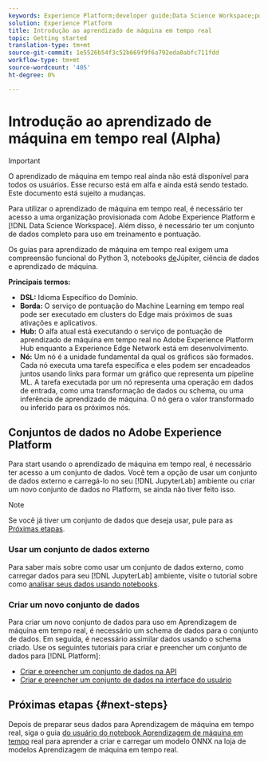 ```yaml
---
keywords: Experience Platform;developer guide;Data Science Workspace;popular topics;Real time machine learning;
solution: Experience Platform
title: Introdução ao aprendizado de máquina em tempo real
topic: Getting started
translation-type: tm+mt
source-git-commit: 1e5526b54f3c52b669f9f6a792eda0abfc711fdd
workflow-type: tm+mt
source-wordcount: '405'
ht-degree: 0%

---
```



# Introdução ao aprendizado de máquina em tempo real (Alpha)

>[!IMPORTANT]
>O aprendizado de máquina em tempo real ainda não está disponível para todos os usuários. Esse recurso está em alfa e ainda está sendo testado. Este documento está sujeito a mudanças.

Para utilizar o aprendizado de máquina em tempo real, é necessário ter acesso a uma organização provisionada com Adobe Experience Platform e [!DNL Data Science Workspace]. Além disso, é necessário ter um conjunto de dados completo para uso em treinamento e pontuação.

Os guias para aprendizado de máquina em tempo real exigem uma compreensão funcional do Python 3, notebooks [de](../jupyterlab/overview.md)Júpiter, ciência de dados e aprendizado de máquina.

**Principais termos:**

- **DSL:** Idioma Específico do Domínio.
- **Borda:** O serviço de pontuação do Machine Learning em tempo real pode ser executado em clusters do Edge mais próximos de suas ativações e aplicativos.
- **Hub:** O alfa atual está executando o serviço de pontuação de aprendizado de máquina em tempo real no Adobe Experience Platform Hub enquanto a Experience Edge Network está em desenvolvimento.
- **Nó:** Um nó é a unidade fundamental da qual os gráficos são formados. Cada nó executa uma tarefa específica e eles podem ser encadeados juntos usando links para formar um gráfico que representa um pipeline ML. A tarefa executada por um nó representa uma operação em dados de entrada, como uma transformação de dados ou schema, ou uma inferência de aprendizado de máquina. O nó gera o valor transformado ou inferido para os próximos nós.

## Conjuntos de dados no Adobe Experience Platform

Para start usando o aprendizado de máquina em tempo real, é necessário ter acesso a um conjunto de dados. Você tem a opção de usar um conjunto de dados externo e carregá-lo no seu [!DNL JupyterLab] ambiente ou criar um novo conjunto de dados no Platform, se ainda não tiver feito isso.

>[!NOTE]
>Se você já tiver um conjunto de dados que deseja usar, pule para as [Próximas etapas](#next-steps).

### Usar um conjunto de dados externo

Para saber mais sobre como usar um conjunto de dados externo, como carregar dados para seu [!DNL JupyterLab] ambiente, visite o tutorial sobre como [analisar seus dados usando notebooks](../jupyterlab/analyze-your-data.md#external-data).

### Criar um novo conjunto de dados

Para criar um novo conjunto de dados para uso em Aprendizagem de máquina em tempo real, é necessário um schema de dados para o conjunto de dados. Em seguida, é necessário assimilar dados usando o schema criado. Use os seguintes tutoriais para criar e preencher um conjunto de dados para [!DNL Platform]:

- [Criar e preencher um conjunto de dados na API](../../catalog/datasets/create.md)
- [Criar e preencher um conjunto de dados na interface do usuário](../../ingestion/tutorials/ingest-batch-data.md)

## Próximas etapas {#next-steps}

Depois de preparar seus dados para Aprendizagem de máquina em tempo real, siga o guia [do usuário do notebook Aprendizagem de máquina em tempo](./rtml-authoring-notebook.md) real para aprender a criar e carregar um modelo ONNX na loja de modelos Aprendizagem de máquina em tempo real.

